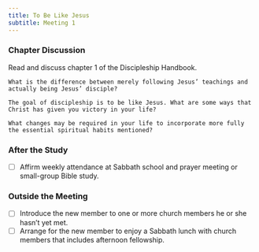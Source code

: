 ```yaml
---
title: To Be Like Jesus
subtitle: Meeting 1
---
```


### Chapter Discussion

Read and discuss chapter 1 of the Discipleship Handbook.

`What is the difference between merely following Jesus’ teachings and actually being Jesus’ disciple?`

`The goal of discipleship is to be like Jesus. What are some ways that Christ has given you victory in your life?`

`What changes may be required in your life to incorporate more fully the essential spiritual habits mentioned?`

### After the Study

- [ ] Affirm weekly attendance at Sabbath school and prayer meeting or small-group Bible study.

### Outside the Meeting

- [ ] Introduce the new member to one or more church members he or she hasn’t yet met.
- [ ] Arrange for the new member to enjoy a Sabbath lunch with church members that includes afternoon fellowship.